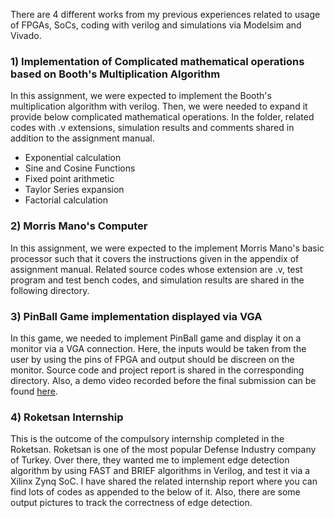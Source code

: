 There are 4 different works from my previous experiences related to usage of FPGAs, SoCs, coding with verilog and simulations via Modelsim and Vivado. 

### 1) Implementation of Complicated mathematical operations based on Booth's Multiplication Algorithm

In this assignment, we were expected to implement the Booth's multiplication algorithm with verilog. Then, we were needed to expand it provide below complicated mathematical operations. In the folder, related codes with .v extensions, simulation results and comments shared in addition to the assignment manual.
    
- Exponential calculation
- Sine and Cosine Functions
- Fixed point arithmetic
- Taylor Series expansion
- Factorial calculation

### 2) Morris Mano's Computer

In this assignment, we were expected to the implement Morris Mano's basic processor such that it covers the instructions given in the appendix of assignment manual. Related source codes whose extension are .v, test program and test bench codes, and simulation results are shared in the following directory. 

### 3) PinBall Game implementation displayed via VGA

In this game, we needed to implement PinBall game and display it on a monitor via a VGA connection. Here, the inputs would be taken from the user by using the pins of FPGA and output should be discreen on the monitor. Source code and project report is shared in the corresponding directory. 
    Also, a demo video recorded before the final submission can be found [here](https://www.youtube.com/watch?v=oJqTAdTknQw&t=3s).
    
### 4) Roketsan Internship
This is the outcome of the compulsory internship completed in the Roketsan. Roketsan is one of the most popular Defense Industry company of Turkey. Over there, they wanted me to implement edge detection algorithm by using FAST and BRIEF algorithms in Verilog, and test it via a Xilinx Zynq SoC. I have shared the related internship report where you can find lots of codes as appended to the below of it. Also, there are some output pictures to track the correctness of edge detection. 

